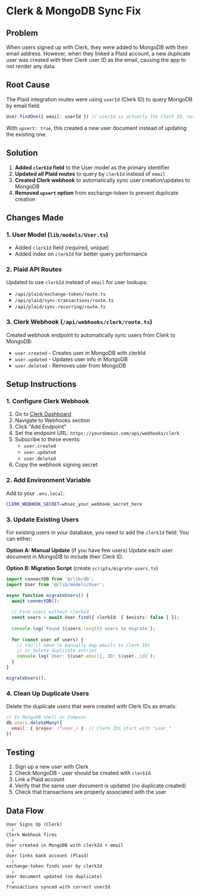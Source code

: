# Clerk & MongoDB Sync Fix

## Problem
When users signed up with Clerk, they were added to MongoDB with their email address. However, when they linked a Plaid account, a new duplicate user was created with their Clerk user ID as the email, causing the app to not render any data.

## Root Cause
The Plaid integration routes were using `userId` (Clerk ID) to query MongoDB by email field:
```typescript
User.findOne({ email: userId }) // userId is actually the Clerk ID, not email!
```

With `upsert: true`, this created a new user document instead of updating the existing one.

## Solution
1. **Added `clerkId` field** to the User model as the primary identifier
2. **Updated all Plaid routes** to query by `clerkId` instead of `email`
3. **Created Clerk webhook** to automatically sync user creation/updates to MongoDB
4. **Removed `upsert` option** from exchange-token to prevent duplicate creation

## Changes Made

### 1. User Model (`lib/models/User.ts`)
- Added `clerkId` field (required, unique)
- Added index on `clerkId` for better query performance

### 2. Plaid API Routes
Updated to use `clerkId` instead of `email` for user lookups:
- `/api/plaid/exchange-token/route.ts`
- `/api/plaid/sync-transactions/route.ts`
- `/api/plaid/sync-recurring/route.ts`

### 3. Clerk Webhook (`/api/webhooks/clerk/route.ts`)
Created webhook endpoint to automatically sync users from Clerk to MongoDB:
- `user.created` - Creates user in MongoDB with clerkId
- `user.updated` - Updates user info in MongoDB
- `user.deleted` - Removes user from MongoDB

## Setup Instructions

### 1. Configure Clerk Webhook
1. Go to [Clerk Dashboard](https://dashboard.clerk.com)
2. Navigate to Webhooks section
3. Click "Add Endpoint"
4. Set the endpoint URL: `https://yourdomain.com/api/webhooks/clerk`
5. Subscribe to these events:
   - `user.created`
   - `user.updated`
   - `user.deleted`
6. Copy the webhook signing secret

### 2. Add Environment Variable
Add to your `.env.local`:
```bash
CLERK_WEBHOOK_SECRET=whsec_your_webhook_secret_here
```

### 3. Update Existing Users
For existing users in your database, you need to add the `clerkId` field. You can either:

**Option A: Manual Update** (if you have few users)
Update each user document in MongoDB to include their Clerk ID.

**Option B: Migration Script** (create `scripts/migrate-users.ts`)
```typescript
import connectDB from '@/lib/db';
import User from '@/lib/models/User';

async function migrateUsers() {
  await connectDB();
  
  // Find users without clerkId
  const users = await User.find({ clerkId: { $exists: false } });
  
  console.log(`Found ${users.length} users to migrate`);
  
  for (const user of users) {
    // You'll need to manually map emails to Clerk IDs
    // or delete duplicate entries
    console.log(`User: ${user.email}, ID: ${user._id}`);
  }
}

migrateUsers();
```

### 4. Clean Up Duplicate Users
Delete the duplicate users that were created with Clerk IDs as emails:
```javascript
// In MongoDB shell or Compass
db.users.deleteMany({
  email: { $regex: /^user_/ }  // Clerk IDs start with "user_"
})
```

## Testing
1. Sign up a new user with Clerk
2. Check MongoDB - user should be created with `clerkId`
3. Link a Plaid account
4. Verify that the same user document is updated (no duplicate created)
5. Check that transactions are properly associated with the user

## Data Flow
```
User Signs Up (Clerk)
  ↓
Clerk Webhook fires
  ↓
User created in MongoDB with clerkId + email
  ↓
User links bank account (Plaid)
  ↓
exchange-token finds user by clerkId
  ↓
User document updated (no duplicate)
  ↓
Transactions synced with correct userId
```
